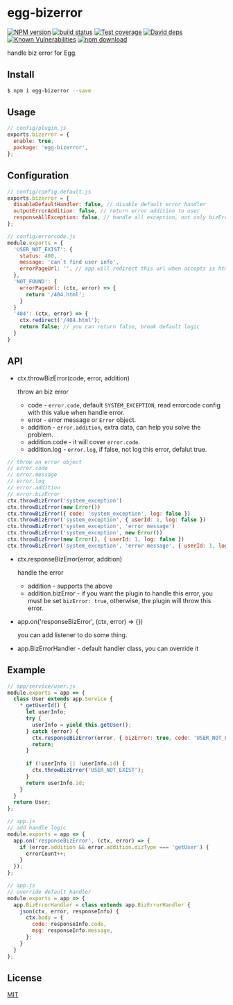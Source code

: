 # egg-bizerror

[![NPM version][npm-image]][npm-url]
[![build status][travis-image]][travis-url]
[![Test coverage][codecov-image]][codecov-url]
[![David deps][david-image]][david-url]
[![Known Vulnerabilities][snyk-image]][snyk-url]
[![npm download][download-image]][download-url]

[npm-image]: https://img.shields.io/npm/v/egg-bizerror.svg?style=flat-square
[npm-url]: https://npmjs.org/package/egg-bizerror
[travis-image]: https://img.shields.io/travis/beliefgp/egg-bizerror.svg?style=flat-square
[travis-url]: https://travis-ci.org/beliefgp/egg-bizerror
[codecov-image]: https://img.shields.io/codecov/c/github/beliefgp/egg-bizerror.svg?style=flat-square
[codecov-url]: https://codecov.io/github/beliefgp/egg-bizerror?branch=master
[david-image]: https://img.shields.io/david/beliefgp/egg-bizerror.svg?style=flat-square
[david-url]: https://david-dm.org/beliefgp/egg-bizerror
[snyk-image]: https://snyk.io/test/npm/egg-bizerror/badge.svg?style=flat-square
[snyk-url]: https://snyk.io/test/npm/egg-bizerror
[download-image]: https://img.shields.io/npm/dm/egg-bizerror.svg?style=flat-square
[download-url]: https://npmjs.org/package/egg-bizerror

handle biz error for Egg.

## Install

```bash
$ npm i egg-bizerror --save
```

## Usage

```js
// config/plugin.js
exports.bizerror = {
  enable: true,
  package: 'egg-bizerror',
};
```

## Configuration

```js
// config/config.default.js
exports.bizerror = {
  disableDefaultHandler: false, // disable default error handler
  outputErrorAddition: false, // return error addition to user
  responseAllException: false, // handle all exception, not only bizError exception
};

// config/errorcode.js
module.exports = {
  'USER_NOT_EXIST': {
    status: 400,
    message: 'can`t find user info',
    errorPageUrl: '', // app will redirect this url when accepts is html 
  },
  'NOT_FOUND': {
    errorPageUrl: (ctx, error) => {
      return '/404.html';
    }
  }
  '404': (ctx, error) => {
    ctx.redirect('/404.html');
    return false; // you can return false, break default logic
  }
}
```

## API

* ctx.throwBizError(code, error, addition)

  throw an biz error

  * code - `error.code`, default `SYSTEM_EXCEPTION`, read errorcode config with this value when handle error.
  * error - error message or `Error` object.
  * addition - `error.addition`, extra data, can help you solve the problem.
  * addition.code - it will cover `error.code`.
  * addition.log - `error.log`, if false, not log this error, defalut true.

```js
// throw an error object
// error.code
// error.message
// error.log
// error.addition
// error.bizError
ctx.throwBizError('system_exception')
ctx.throwBizError(new Error())
ctx.throwBizError({ code: 'system_exception', log: false })
ctx.throwBizError('system_exception', { userId: 1, log: false })
ctx.throwBizError('system_exception', 'error message')
ctx.throwBizError('system_exception', new Error())
ctx.throwBizError(new Error(), { userId: 1, log: false })
ctx.throwBizError('system_exception', 'error message', { userId: 1, log: false })
```

* ctx.responseBizError(error, addition)

  handle the error

  * addition - supports the above
  * addition.bizError - if you want the plugin to handle this error, you must be set `bizError: true`, otherwise, the plugin will throw this error.

* app.on('responseBizError', (ctx, error) => {})

  you can add listener to do some thing.

* app.BizErrorHandler - default handler class, you can override it

## Example

```js
// app/service/user.js
module.exports = app => {
  class User extends app.Service {
    * getUserId() {
      let userInfo;
      try {
        userInfo = yield this.getUser();
      } catch (error) {
        ctx.responseBizError(error, { bizError: true, code: 'USER_NOT_EXIST' })
        return;
      }
      
      if (!userInfo || !userInfo.id) {
        ctx.throwBizError('USER_NOT_EXIST');
      }
      return userInfo.id;
    }
  }
  return User;
};

// app.js
// add handle logic
module.exports = app => {
  app.on('responseBizError', (ctx, error) => {
    if (error.addition && error.addition.dizType === 'getUser') {
      errorCount++;
    }
  });
};

// app.js
// override default handler
module.exports = app => {
  app.BizErrorHandler = class extends app.BizErrorHandler {
    json(ctx, error, responseInfo) {
      ctx.body = {
        code: responseInfo.code,
        msg: responseInfo.message,
      };
    }
  }
};

```

## License

[MIT](LICENSE)
